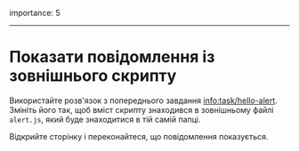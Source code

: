 importance: 5

---

# Показати повідомлення із зовнішнього скрипту

Використайте розв'язок з попереднього завдання <info:task/hello-alert>. Змініть його так, щоб вміст скрипту знаходився в зовнішньому файлі `alert.js`, який буде знаходитися в тій самій папці.

Відкрийте сторінку і переконайтеся, що повідомлення показується.
